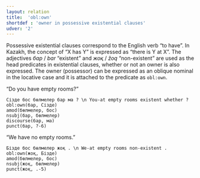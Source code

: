 ```yaml
---
layout: relation
title:  'obl:own'
shortdef : 'owner in possessive existential clauses'
udver: '2'
---
```


Possessive existential clauses  correspond to the English verb “to have”.
In Kazakh, the concept of “X has Y” is expressed as “there is Y at X”.
The adjectives _бар_ / _bar_ “existent” and _жоқ_ / _žoq_ “non-existent” are used as the
head predicates in existential clauses, whether or not an owner is also
expressed. The owner (possessor) can be expressed as an oblique nominal
in the locative case and it is attached to the predicate as `obl:own`.

“Do you have empty rooms?”

~~~ sdparse
Сізде бос бөлмелер бар ма ? \n You-at empty rooms existent whether ?
obl:own(бар, Сізде)
amod(бөлмелер, бос)
nsubj(бар, бөлмелер)
discourse(бар, ма)
punct(бар, ?-6)
~~~

“We have no empty rooms.”

~~~ sdparse
Бізде бос бөлмелер жоқ . \n We-at empty rooms non-existent .
obl:own(жоқ, Бізде)
amod(бөлмелер, бос)
nsubj(жоқ, бөлмелер)
punct(жоқ, .-5)
~~~

<!-- Interlanguage links updated Po lis 14 15:35:40 CET 2022 -->
